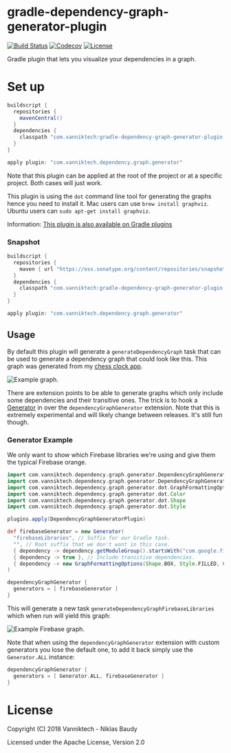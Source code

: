 # gradle-dependency-graph-generator-plugin

[![Build Status](https://travis-ci.org/vanniktech/gradle-dependency-graph-generator-plugin.svg?branch=master)](https://travis-ci.org/vanniktech/gradle-dependency-graph-generator-plugin?branch=master)
[![Codecov](https://codecov.io/github/vanniktech/gradle-dependency-graph-generator-plugin/coverage.svg?branch=master)](https://codecov.io/github/vanniktech/gradle-dependency-graph-generator-plugin?branch=master)
[![License](http://img.shields.io/:license-apache-blue.svg)](http://www.apache.org/licenses/LICENSE-2.0.html)

Gradle plugin that lets you visualize your dependencies in a graph.

# Set up

```gradle
buildscript {
  repositories {
    mavenCentral()
  }
  dependencies {
    classpath "com.vanniktech:gradle-dependency-graph-generator-plugin:0.2.0"
  }
}

apply plugin: "com.vanniktech.dependency.graph.generator"
```

Note that this plugin can be applied at the root of the project or at a specific project. Both cases will just work.

This plugin is using the `dot` command line tool for generating the graphs hence you need to install it. Mac users can use `brew install graphviz`. Ubuntu users can `sudo apt-get install graphviz`.

Information: [This plugin is also available on Gradle plugins](https://plugins.gradle.org/plugin/com.vanniktech.dependency.graph.generator)

### Snapshot

```gradle
buildscript {
  repositories {
    maven { url "https://oss.sonatype.org/content/repositories/snapshots" }
  }
  dependencies {
    classpath "com.vanniktech:gradle-dependency-graph-generator-plugin:0.3.0-SNAPSHOT"
  }
}

apply plugin: "com.vanniktech.dependency.graph.generator"
```

## Usage

By default this plugin will generate a `generateDependencyGraph` task that can be used to generate a dependency graph that could look like this. This graph was generated from my [chess clock app](https://play.google.com/store/apps/details?id=com.vanniktech.chessclock).

![Example graph.](example.png)

There are extension points to be able to generate graphs which only include some dependencies and their transitive ones. The trick is to hook a [Generator](./src/main/kotlin/com/vanniktech/dependency/graph/generator/DependencyGraphGeneratorExtension.kt) in over the `dependencyGraphGenerator` extension. Note that this is extremely experimental and will likely change between releases. It's still fun though.

### Generator Example

We only want to show which Firebase libraries we're using and give them the typical Firebase orange.

```groovy
import com.vanniktech.dependency.graph.generator.DependencyGraphGeneratorPlugin
import com.vanniktech.dependency.graph.generator.DependencyGraphGeneratorExtension.Generator
import com.vanniktech.dependency.graph.generator.dot.GraphFormattingOptions
import com.vanniktech.dependency.graph.generator.dot.Color
import com.vanniktech.dependency.graph.generator.dot.Shape
import com.vanniktech.dependency.graph.generator.dot.Style

plugins.apply(DependencyGraphGeneratorPlugin)

def firebaseGenerator = new Generator(
  "firebaseLibraries", // Suffix for our Gradle task.
  "", // Root suffix that we don't want in this case.
  { dependency -> dependency.getModuleGroup().startsWith("com.google.firebase") }, // Only want Firebase.
  { dependency -> true }, // Include transitive dependencies.
  { dependency -> new GraphFormattingOptions(Shape.BOX, Style.FILLED, Color.fromRgb(255, 203, 43)) }, // Give them some color.
)

dependencyGraphGenerator {
  generators = [ firebaseGenerator ]
}
```

This will generate a new task `generateDependencyGraphFirebaseLibraries` which when run will yield this graph:

![Example Firebase graph.](example-firebase.png)

Note that when using the `dependencyGraphGenerator` extension with custom generators you lose the default one, to add it back simply use the `Generator.ALL` instance:

```groovy
dependencyGraphGenerator {
  generators = [ Generator.ALL, firebaseGenerator ]
}
```
# License

Copyright (C) 2018 Vanniktech - Niklas Baudy

Licensed under the Apache License, Version 2.0
